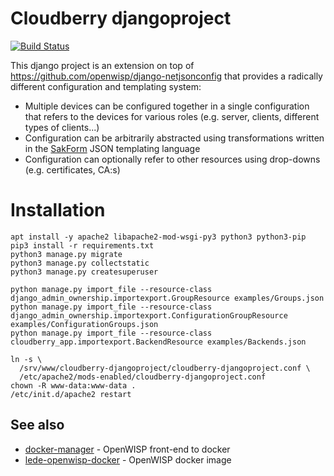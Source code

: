 # Cloudberry djangoproject

[![Build Status](http://build.innovationgarage.tech/buildStatus/icon?job=innovationgarage/cloudberry-djangoproject/master)](http://build.innovationgarage.tech/job/innovationgarage/job/cloudberry-djangoproject/job/master/)

This django project is an extension on top of https://github.com/openwisp/django-netjsonconfig that provides a radically different configuration and templating system:

* Multiple devices can be configured together in a single configuration that refers to the devices for various roles (e.g. server, clients, different types of clients...)
* Configuration can be arbitrarily abstracted using transformations written in the [SakForm](https://github.com/innovationgarage/sakstig) JSON templating language
* Configuration can optionally refer to other resources using drop-downs (e.g. certificates, CA:s)

# Installation

    apt install -y apache2 libapache2-mod-wsgi-py3 python3 python3-pip
    pip3 install -r requirements.txt
    python3 manage.py migrate
    python3 manage.py collectstatic
    python3 manage.py createsuperuser
    
    python manage.py import_file --resource-class django_admin_ownership.importexport.GroupResource examples/Groups.json
    python manage.py import_file --resource-class django_admin_ownership.importexport.ConfigurationGroupResource examples/ConfigurationGroups.json
    python manage.py import_file --resource-class cloudberry_app.importexport.BackendResource examples/Backends.json

    ln -s \
      /srv/www/cloudberry-djangoproject/cloudberry-djangoproject.conf \
      /etc/apache2/mods-enabled/cloudberry-djangoproject.conf
    chown -R www-data:www-data .
    /etc/init.d/apache2 restart

## See also

* [docker-manager](https://github.com/innovationgarage/cloudberry-docker-manager) - OpenWISP front-end to docker
* [lede-openwisp-docker](https://github.com/innovationgarage/cloudberry-lede-openwisp-docker) - OpenWISP docker image
